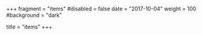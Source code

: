 +++
fragment = "items"
#disabled = false
date = "2017-10-04"
weight = 100
#background = "dark"

title = "items"
+++
